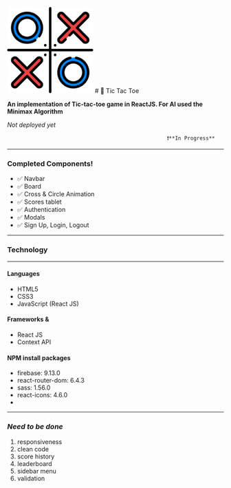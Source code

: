 <img src="src/assets/logo.png" alt="logo" width="200" float="center"/>
# 🚀  Tic Tac Toe 

**An implementation of Tic-tac-toe game in ReactJS. For AI used the Minimax Algorithm**

*Not deployed yet* 

                                                        ❗️**In Progress** 

---

### Completed Components!

- ✅ Navbar
- ✅ Board
- ✅ Cross & Circle Animation
- ✅ Scores tablet
- ✅ Authentication
- ✅ Modals
- ✅ Sign Up, Login, Logout

---

### Technology

---

#### Languages
- HTML5
- CSS3
- JavaScript (React JS)

#### Frameworks & 
- React JS
- Context API

#### NPM install packages
- firebase: 9.13.0
- react-router-dom: 6.4.3
- sass: 1.56.0
- react-icons: 4.6.0 
- 
---

### *Need to be done*

1. responsiveness
2. clean code
3. score history
4. leaderboard
5. sidebar menu
6. validation
